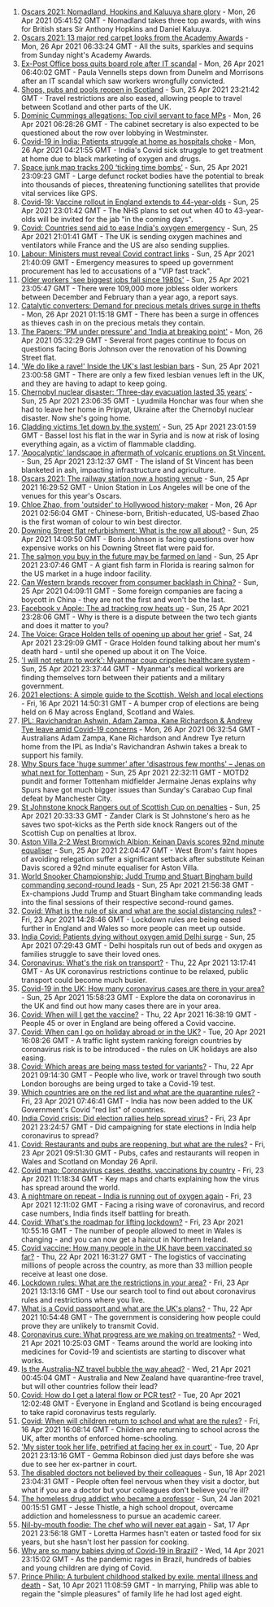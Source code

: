 1. [Oscars 2021: Nomadland, Hopkins and Kaluuya share glory](https://www.bbc.co.uk/news/entertainment-arts-56882958) - Mon, 26 Apr 2021 05:41:52 GMT - Nomadland takes three top awards, with wins for British stars Sir Anthony Hopkins and Daniel Kaluuya.
2. [Oscars 2021: 13 major red carpet looks from the Academy Awards](https://www.bbc.co.uk/news/entertainment-arts-56864780) - Mon, 26 Apr 2021 06:33:24 GMT - All the suits, sparkles and sequins from Sunday night's Academy Awards.
3. [Ex-Post Office boss quits board role after IT scandal](https://www.bbc.co.uk/news/business-56882496) - Mon, 26 Apr 2021 06:40:02 GMT - Paula Vennells steps down from Dunelm and Morrisons after an IT scandal which saw workers wrongfully convicted.
4. [Shops, pubs and pools reopen in Scotland](https://www.bbc.co.uk/news/uk-scotland-56878753) - Sun, 25 Apr 2021 23:21:42 GMT - Travel restrictions are also eased, allowing people to travel between Scotland and other parts of the UK.
5. [Dominic Cummings allegations: Top civil servant to face MPs](https://www.bbc.co.uk/news/uk-politics-56883078) - Mon, 26 Apr 2021 06:28:26 GMT - The cabinet secretary is also expected to be questioned about the row over lobbying in Westminster.
6. [Covid-19 in India: Patients struggle at home as hospitals choke](https://www.bbc.co.uk/news/world-asia-india-56882167) - Mon, 26 Apr 2021 04:21:55 GMT - India's Covid sick struggle to get treatment at home due to black marketing of oxygen and drugs.
7. [Space junk map tracks 200 ‘ticking time bombs’](https://www.bbc.co.uk/news/science-environment-56845104) - Sun, 25 Apr 2021 23:09:23 GMT - Large defunct rocket bodies have the potential to break into thousands of pieces, threatening functioning satellites that provide vital services like GPS.
8. [Covid-19: Vaccine rollout in England extends to 44-year-olds](https://www.bbc.co.uk/news/uk-56880376) - Sun, 25 Apr 2021 23:01:42 GMT - The NHS plans to set out when 40 to 43-year-olds will be invited for the jab "in the coming days".
9. [Covid: Countries send aid to ease India's oxygen emergency](https://www.bbc.co.uk/news/world-asia-india-56881083) - Sun, 25 Apr 2021 21:01:41 GMT - The UK is sending oxygen machines and ventilators while France and the US are also sending supplies.
10. [Labour: Ministers must reveal Covid contract links](https://www.bbc.co.uk/news/uk-politics-56878998) - Sun, 25 Apr 2021 21:40:09 GMT - Emergency measures to speed up government procurement has led to accusations of a "VIP fast track".
11. [Older workers 'see biggest jobs fall since 1980s'](https://www.bbc.co.uk/news/business-56862888) - Sun, 25 Apr 2021 23:05:47 GMT - There were 109,000 more jobless older workers between December and February than a year ago, a report says.
12. [Catalytic converters: Demand for precious metals drives surge in thefts](https://www.bbc.co.uk/news/business-56882495) - Mon, 26 Apr 2021 01:15:18 GMT - There has been a surge in offences as thieves cash in on the precious metals they contain.
13. [The Papers: 'PM under pressure' and 'India at breaking point'](https://www.bbc.co.uk/news/blogs-the-papers-56882822) - Mon, 26 Apr 2021 05:32:29 GMT - Several front pages continue to focus on questions facing Boris Johnson over the renovation of his Downing Street flat.
14. ['We do like a rave!' Inside the UK's last lesbian bars](https://www.bbc.co.uk/news/uk-56866034) - Sun, 25 Apr 2021 23:00:58 GMT - There are only a few fixed lesbian venues left in the UK, and they are having to adapt to keep going.
15. [Chernobyl nuclear disaster: ‘Three-day evacuation lasted 35 years’](https://www.bbc.co.uk/news/world-europe-56864709) - Sun, 25 Apr 2021 23:06:35 GMT - Lyudmila Honchar was four when she had to leave her home in Pripyat, Ukraine after the Chernobyl nuclear disaster. Now she's going home.
16. [Cladding victims ‘let down by the system’](https://www.bbc.co.uk/news/business-56778869) - Sun, 25 Apr 2021 23:01:59 GMT - Bassel lost his flat in the war in Syria and is now at risk of losing everything again, as a victim of flammable cladding.
17. ['Apocalyptic' landscape in aftermath of volcanic eruptions on St Vincent.](https://www.bbc.co.uk/news/world-us-canada-56859335) - Sun, 25 Apr 2021 23:12:37 GMT - The island of St Vincent has been blanketed in ash, impacting infrastructure and agriculture.
18. [Oscars 2021: The railway station now a hosting venue](https://www.bbc.co.uk/news/world-us-canada-56859336) - Sun, 25 Apr 2021 16:29:52 GMT - Union Station in Los Angeles will be one of the venues for this year's Oscars.
19. [Chloe Zhao, from 'outsider' to Hollywood history-maker](https://www.bbc.co.uk/news/entertainment-arts-56828748) - Mon, 26 Apr 2021 02:56:04 GMT - Chinese-born, British-educated, US-based Zhao is the first woman of colour to win best director.
20. [Downing Street flat refurbishment: What is the row all about?](https://www.bbc.co.uk/news/uk-politics-56878663) - Sun, 25 Apr 2021 14:09:50 GMT - Boris Johnson is facing questions over how expensive works on his Downing Street flat were paid for.
21. [The salmon you buy in the future may be farmed on land](https://www.bbc.co.uk/news/business-56829129) - Sun, 25 Apr 2021 23:07:46 GMT - A giant fish farm in Florida is rearing salmon for the US market in a huge indoor facility.
22. [Can Western brands recover from consumer backlash in China?](https://www.bbc.co.uk/news/business-56598884) - Sun, 25 Apr 2021 04:09:11 GMT - Some foreign companies are facing a boycott in China - they are not the first and won't be the last.
23. [Facebook v Apple: The ad tracking row heats up](https://www.bbc.co.uk/news/technology-56831241) - Sun, 25 Apr 2021 23:28:06 GMT - Why is there is a dispute between the two tech giants and does it matter to you?
24. [The Voice: Grace Holden tells of opening up about her grief](https://www.bbc.co.uk/news/uk-england-essex-56608101) - Sat, 24 Apr 2021 23:29:09 GMT - Grace Holden found talking about her mum's death hard - until she opened up about it on The Voice.
25. ['I will not return to work': Myanmar coup cripples healthcare system](https://www.bbc.co.uk/news/world-asia-56827116) - Sun, 25 Apr 2021 23:37:44 GMT - Myanmar's medical workers are finding themselves torn between their patients and a military government.
26. [2021 elections: A simple guide to the Scottish, Welsh and local elections](https://www.bbc.co.uk/news/uk-politics-56286643) - Fri, 16 Apr 2021 14:50:31 GMT - A bumper crop of elections are being held on 6 May across England, Scotland and Wales.
27. [IPL: Ravichandran Ashwin, Adam Zampa, Kane Richardson & Andrew Tye leave amid Covid-19 concerns](https://www.bbc.co.uk/sport/cricket/56884815) - Mon, 26 Apr 2021 06:32:54 GMT - Australians Adam Zampa, Kane Richardson and Andrew Tye return home from the IPL as India's Ravichandran Ashwin takes a break to support his family.
28. [Why Spurs face 'huge summer' after 'disastrous few months' – Jenas on what next for Tottenham](https://www.bbc.co.uk/sport/football/56881662) - Sun, 25 Apr 2021 22:32:11 GMT - MOTD2 pundit and former Tottenham midfielder Jermaine Jenas explains why Spurs have got much bigger issues than Sunday's Carabao Cup final defeat by Manchester City.
29. [St Johnstone knock Rangers out of Scottish Cup on penalties](https://www.bbc.co.uk/sport/football/56789585) - Sun, 25 Apr 2021 20:33:33 GMT - Zander Clark is St Johnstone's hero as he saves two spot-kicks as the Perth side knock Rangers out of the Scottish Cup on penalties at Ibrox.
30. [Aston Villa 2-2 West Bromwich Albion: Keinan Davis scores 92nd minute equaliser](https://www.bbc.co.uk/sport/football/56790344) - Sun, 25 Apr 2021 22:04:47 GMT - West Brom's faint hopes of avoiding relegation suffer a significant setback after substitute Keinan Davis scored a 92nd minute equaliser for Aston Villa.
31. [World Snooker Championship: Judd Trump and Stuart Bingham build commanding second-round leads](https://www.bbc.co.uk/sport/snooker/56875195) - Sun, 25 Apr 2021 21:56:38 GMT - Ex-champions Judd Trump and Stuart Bingham take commanding leads into the final sessions of their respective second-round games.
32. [Covid: What is the rule of six and what are the social distancing rules?](https://www.bbc.co.uk/news/uk-51506729) - Fri, 23 Apr 2021 14:28:46 GMT - Lockdown rules are being eased further in England and Wales so more people can meet up outside.
33. [India Covid: Patients dying without oxygen amid Delhi surge](https://www.bbc.co.uk/news/56876695) - Sun, 25 Apr 2021 07:29:43 GMT - Delhi hospitals run out of beds and oxygen as families struggle to save their loved ones.
34. [Coronavirus: What's the risk on transport?](https://www.bbc.co.uk/news/health-51736185) - Thu, 22 Apr 2021 13:17:41 GMT - As UK coronavirus restrictions continue to be relaxed, public transport could become much busier.
35. [Covid-19 in the UK: How many coronavirus cases are there in your area?](https://www.bbc.co.uk/news/uk-51768274) - Sun, 25 Apr 2021 15:58:23 GMT - Explore the data on coronavirus in the UK and find out how many cases there are in your area.
36. [Covid: When will I get the vaccine?](https://www.bbc.co.uk/news/health-55045639) - Thu, 22 Apr 2021 16:38:19 GMT - People 45 or over in England are being offered a Covid vaccine.
37. [Covid: When can I go on holiday abroad or in the UK?](https://www.bbc.co.uk/news/explainers-52646738) - Tue, 20 Apr 2021 16:08:26 GMT - A traffic light system ranking foreign countries by coronavirus risk is to be introduced - the rules on UK holidays are also easing.
38. [Covid: Which areas are being mass tested for variants?](https://www.bbc.co.uk/news/explainers-54872039) - Thu, 22 Apr 2021 09:14:30 GMT - People who live, work or travel through two south London boroughs are being urged to take a Covid-19 test.
39. [Which countries are on the red list and what are the quarantine rules?](https://www.bbc.co.uk/news/explainers-52544307) - Fri, 23 Apr 2021 07:46:41 GMT - India has now been added to the UK Government's Covid "red list" of countries.
40. [India Covid crisis: Did election rallies help spread virus?](https://www.bbc.co.uk/news/56858980) - Fri, 23 Apr 2021 23:24:57 GMT - Did campaigning for state elections in India help coronavirus to spread?
41. [Covid: Restaurants and pubs are reopening, but what are the rules?](https://www.bbc.co.uk/news/business-52977388) - Fri, 23 Apr 2021 09:51:30 GMT - Pubs, cafes and restaurants will reopen in Wales and Scotland on Monday 26 April.
42. [Covid map: Coronavirus cases, deaths, vaccinations by country](https://www.bbc.co.uk/news/world-51235105) - Fri, 23 Apr 2021 11:18:34 GMT - Key maps and charts explaining how the virus has spread around the world.
43. [A nightmare on repeat - India is running out of oxygen again](https://www.bbc.co.uk/news/uk-56841381) - Fri, 23 Apr 2021 12:11:02 GMT - Facing a rising wave of coronavirus, and record case numbers, India finds itself battling for breath.
44. [Covid: What's the roadmap for lifting lockdown?](https://www.bbc.co.uk/news/explainers-52530518) - Fri, 23 Apr 2021 10:55:16 GMT - The number of people allowed to meet in Wales is changing - and you can now get a haircut in Northern Ireland.
45. [Covid vaccine: How many people in the UK have been vaccinated so far?](https://www.bbc.co.uk/news/health-55274833) - Thu, 22 Apr 2021 16:31:27 GMT - The logistics of vaccinating millions of people across the country, as more than 33 million people receive at least one dose.
46. [Lockdown rules: What are the restrictions in your area?](https://www.bbc.co.uk/news/uk-54373904) - Fri, 23 Apr 2021 13:13:16 GMT - Use our search tool to find out about coronavirus rules and restrictions where you live.
47. [What is a Covid passport and what are the UK's plans?](https://www.bbc.co.uk/news/explainers-55718553) - Thu, 22 Apr 2021 10:54:48 GMT - The government is considering how people could prove they are unlikely to transmit Covid.
48. [Coronavirus cure: What progress are we making on treatments?](https://www.bbc.co.uk/news/health-52354520) - Wed, 21 Apr 2021 10:25:03 GMT - Teams around the world are looking into medicines for Covid-19 and scientists are starting to discover what works.
49. [Is the Australia-NZ travel bubble the way ahead?](https://www.bbc.co.uk/news/business-56796943) - Wed, 21 Apr 2021 00:45:04 GMT - Australia and New Zealand have quarantine-free travel, but will other countries follow their lead?
50. [Covid: How do I get a lateral flow or PCR test?](https://www.bbc.co.uk/news/health-51943612) - Tue, 20 Apr 2021 12:02:48 GMT - Everyone in England and Scotland is being encouraged to take rapid coronavirus tests regularly.
51. [Covid: When will children return to school and what are the rules?](https://www.bbc.co.uk/news/education-51643556) - Fri, 16 Apr 2021 16:08:14 GMT - Children are returning to school across the UK, after months of enforced home-schooling.
52. ['My sister took her life, petrified at facing her ex in court'](https://www.bbc.co.uk/news/uk-56539465) - Tue, 20 Apr 2021 23:13:16 GMT - Gemma Robinson died just days before she was due to see her ex-partner in court.
53. [The disabled doctors not believed by their colleagues](https://www.bbc.co.uk/news/disability-56244376) - Sun, 18 Apr 2021 23:04:31 GMT - People often feel nervous when they visit a doctor, but what if you are a doctor but your colleagues don't believe you're ill?
54. [The homeless drug addict who became a professor](https://www.bbc.co.uk/news/stories-55559382) - Sun, 24 Jan 2021 00:15:51 GMT - Jesse Thistle, a high school dropout, overcame addiction and homelessness to pursue an academic career.
55. [Nil-by-mouth foodie: The chef who will never eat again](https://www.bbc.co.uk/news/stories-56688582) - Sat, 17 Apr 2021 23:56:18 GMT - Loretta Harmes hasn't eaten or tasted food for six years, but she hasn't lost her passion for cooking.
56. [Why are so many babies dying of Covid-19 in Brazil?](https://www.bbc.co.uk/news/world-latin-america-56696907) - Wed, 14 Apr 2021 23:15:02 GMT - As the pandemic rages in Brazil, hundreds of babies and young children are dying of Covid.
57. [Prince Philip: A turbulent childhood stalked by exile, mental illness and death](https://www.bbc.co.uk/news/uk-56690270) - Sat, 10 Apr 2021 11:08:59 GMT - In marrying, Philip was able to regain the "simple pleasures" of family life he had lost aged eight.

